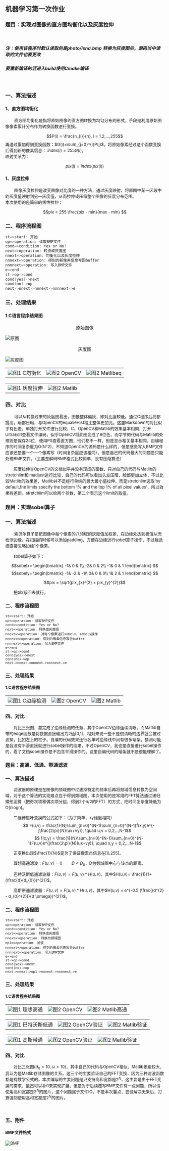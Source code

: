 ## 机器学习第一次作业
### 题目：实现对图像的直方图均衡化以及灰度拉伸
<br/>  

##### 注：使用该程序时默认读取的是photo/lena.bmp 转换为灰度图后，源码当中读取的文件也要更改
##### 要重新编译的话进入build使用Cmake编译
<br>

### 一、算法描述
#### 1、直方图均衡化
<font size = 2><p style="text-indent:2em">直方图均衡化是指将原始图像的直方图转换为均匀分布的形式，手段是利用原始图像像素累计分布作为转换函数进行变换。</p>
$$P(i) = \frac{n_{i}}{n}, i = 1,2,...,255$$
再通过累加得到变换函数：$G(i)=\sum_{j=0}^{i}P(j)$，将原始像素经过这个函数变换后得到新的像素信息：
$index(i)=255G(i)$。  
映射关系为： 

$$pix(i)=index(pix(i))$$
</font>

#### 1、灰度拉伸
<font size = 2><p style="text-indent:2em">图像灰度拉伸是改变图像对比度的一种方法，通过灰度映射，将原图中某一区段中的灰度值映射到另一灰度值，从而拉伸或压缩整个图像的灰度分布范围。  
本次使用的是简单的线性拉伸：</p>

$$pix = 255 \frac{pix - min}{max - min} $$
</font>

### 二、程序流程图

```C
st=>start: 开始
op=>operation: 读取BMP文件
cond=>condition: Yes or No?
next=>operation: 转换成灰度图
nnext=>operation: 均衡化以及灰度拉伸
nnnext=>operation: 得到的新像素信息写回buffer
nnnnext=>operation: 写入BMP文件
e=>end
st->op->cond
cond(yes)->next
cond(no)->op
next->nnext->nnnext->nnnnext->e
```

### 三、处理结果
#### 1.C语言程序结果图
<center>原始图像</center>  

![原图](photo/lena.bmp)

<center>灰度图</center>

![灰度图](result/test.bmp)

<table>
    <tr>
        <td ><center><img src="result/equalization.bmp">图1  C均衡化</center></td>
        <td ><center><img src="verify/cv2equ.bmp" >图2 OpenCV</center></td>
        <td ><center><img src="verify/matlibeq.bmp" >图2 Matlibeq</center></td>
    </tr>

</table>

<table>
    <tr>
        <td ><center><img src="result/stretching.bmp">图1  灰度拉伸</center></td>
        <td ><center><img src="verify/matlibs.bmp" >图2 Matlib</center></td>
    </tr>

</table>


### 四、对比

<font size = 2><p style="text-indent:2em">可以从转换过来的灰度图看出，图像整体偏灰，即对比度较低。通过C程序后亮部提高，暗部压暗，与OpenCV的equalieHist相比整体更加亮。这里Markdown的对比似乎有色差，单独打开文件进行比较，C、OpenCV和Matlib的效果基本相同，打开UltraEdit查看文件编码，似乎OpenCV将此图变成了8位色，而字节的代码与Matlib的处理则是保存24位，使用PS查看直方图，他们都不一样，但是显示相关基本相同。自编程序的时间复杂度为O(N^2)，不知道OpenCV的源码是什么样的，但是感觉写入BMP文件应该还是要一个一个像素写（时间复杂度应该相同），但是自己的代码最大的问题是只能处理BMP文件。（主要是解码BMP格式比较简单，没有压缩算法）</p>
<p style="text-indent:2em">灰度拉伸查OpenCV的文档似乎并没有现成的函数，只对自己的代码与Matlib的stretchlim和imadjust进行比较，自己的代码可以看出头发压暗，脸部更加立体，不过比较Matlib的效果差，Matlib并不是经行单纯的最大最小值拉伸，而是stretchlim选取‘by default,the limits specify the bottom 1% and the top 1% of all pixel values’，所以效果有差距。stretchlim可以给两个参数，第二个表示这个limit的取值。</p></font>

### 题目：实现sobel算子

### 一、算法描述
<font size = 2><p style="text-indent:2em">索贝尔算子是把图像中每个像素的八领域的灰度值加权差，在边缘处达到极值从而检测边缘。在扫描的时候可以添加padding，方便在边缘进行sobel算子操作，不过我选择直接忽略边缘1个像素。</p>
<p style="text-indent:2em">sobel算子如下：</p>

$$sobelx=
\begin{bmatrix}
  -1& 0 & 1\\
  -2& 0 & 2\\
  -1& 0 & 1
\end{bmatrix}
$$
$$sobely=
\begin{bmatrix}
  -1& -2 & -1\\
  0& 0 & 0\\
  1& 2 & 1
\end{bmatrix}
$$

$$pix = \sqrt{pix_{x}^{2} + pix_{y}^{2}}$$
<p style="text-indent:2em">把pix写回去就行。</p>

### 二、程序流程图

```flow 
st=>start: 开始
op=>operation: 读取BMP文件
cond=>condition: Yes or No?
next=>operation: 转换成灰度图
nnext=>operation: 对每个像素进行sobelx、sobely操作
nnnext=>operation: 得到的像素信息写会buffer
nnnnext=>operation: 写入BMP文件
e=>end
st->op->cond
cond(yes)->next
cond(no)->op
next->nnext->nnnext->nnnnext->e
```

### 三、处理结果
#### 1.C语言程序结果图
<table>
    <tr>
        <td ><center><img src="result/sobel.bmp">图1  C边缘检测</center></td>
        <td ><center><img src="verify/cv2sobel.bmp" >图2 OpenCV</center></td>
        <td ><center><img src="verify/matlibedge.bmp" >图2 Matlib</center></td>
    </tr>
</table>

### 四、对比
<font size = 2><p style="text-indent:2em">对比三张图，都完成了边缘检测的任务，其中OpenCV边缘连续清晰，而Matlib自带的edge函数是将数据直接输出为2值[0,1]，相对来说一些不是很清晰的边界就会被过滤掉，比如左上的柱子。自编的代码效果还行名单时边缘线中间有很多暗条，猜测可能是我没有平滑直接就进行sobel操作的结果，不过OpenCV，我也是直接进行sobel操作的，看了文档sobel操作是不包含平滑操作的，这里自编代码的暗条就不是很能理解了。</p></font>

### 题目：高通、低通、带通滤波
### 一、算法描述
<font size = 2><p style="text-indent:2em">滤波器的原理是在图像的频域图中过滤掉特定的频率后再将频域信息转换为空间域，对于这个算法的实现难点在于得到频域图，本次使用的是常用的FFT算法通过递归蝶形运算（把奇次项和偶次项分组，得到2个n/2的FFT）的方式，把时间复杂度降低为O(nlogn)。
<font size = 2><p style="text-indent:2em">二维傅里叶变换的公式如下：（为了简单，xy维度相同）
$$ F(u,v) = \frac{1}{N}\sum_{n=0}^{N-1}\sum_{n=0}^{N-1}f(x,y)e^{-j\frac{2\pi}{N}(ux+vy)}, \quad u,v = 0,2,..,N-1$$
$$ f(x,y) = \frac{1}{N}\sum_{n=0}^{N-1}\sum_{n=0}^{N-1}F(u,v)e^{j\frac{2\pi}{N}(ux+vy)}, \quad x,y = 0,2,..,N-1$$
<font size = 2><p style="text-indent:2em">正变换出现$\frac{1}{N}$是为了保证像素点信息在[0,255]。
<font size = 2><p style="text-indent:2em">理想高通滤波：$F(u,v) = 0 \qquad D < D_{0}$，D为频域图中心与该点的距离。
<font size = 2><p style="text-indent:2em">巴特沃斯低通滤波器：$F(u,v) = F(u,v) * H(u,v)$，其中$H(u,v)= \frac{1}{1+(\frac{d}{d_{0}})^{2}}$。
<font size = 2><p style="text-indent:2em">高斯带通滤波器：$F(u,v) = F(u,v) * H(u,v)$，其中$H(u,v) = e^{-0.5 (\frac{(d^{2} - d_{0}^{2})}{d \omega})^{2}}$。

### 二、程序流程图

```flow
st=>start: 开始
op=>operation: 读取BMP文件
cond=>condition: Yes or No?
next=>operation: 转换成灰度图
nnext=>operation: 转换为频域图
op1=>operation: 滤波
nnnext=>operation: 得到的像素信息写会buffer
nnnnext=>operation: 写入BMP文件
e=>end
st->op->cond
cond(yes)->next
cond(no)->op
next->nnext->op1->nnnext->nnnnext->e
```

### 三、处理结果
#### 1.C语言程序结果图
<table>
    <tr>
        <td ><center><img src="result/HighPass.bmp">图1  理想高通</center></td>
        <td ><center><img src="verify/cv2h.bmp" >图2 OpenCV</center></td>
        <td ><center><img src="verify/matlibhigh.bmp" >图2 Matlib高通</center></td>
    </tr>
</table>
<table>
    <tr>
        <td ><center><img src="result/LowPass.bmp">图1  巴特沃斯低通</center></td>
        <td ><center><img src="verify/cv2l.bmp" >图2 OpenCV验证</center></td>
        <td ><center><img src="verify/matliblow.bmp" >图2 Matlib验证</center></td>
    </tr>
</table>
<table>
    <tr>
        <td ><center><img src="result/BandPass.bmp">图1  高斯带通</center></td>
        <td ><center><img src="verify/cv2b.bmp" >图2 OpenCV验证</center></td>
        <td ><center><img src="verify/matlibband.bmp" >图2 Matlib验证</center></td>
    </tr>
</table>

### 四、对比
<font size = 2><p style="text-indent:2em">对比三张图($d_{0}=10, \omega = 10)$，其中自己的代码与OpenCV相似，Matlib差距较大，我认为是Matlib存储图像的关系。这三个的主要验证自己的FFT变换，因为三种滤波函数都是有数学公式的。本次编写的主要问题是只支持高和宽都是$2^{N}$，这主要是由于FFT变换的需求，虽然可以补0来实现扩展，但是对于后续覆写BMP文件有一点问题，所以请使用高和宽都是$2^{N}$的图片，这个问题属于文件IO，不是本次重点，尝试解决无果后，打算强制使用高和宽都是$2^{N}$的图片。</p></font>
<br>

### 五、附件
#### BMP文件格式
![BMP](bmp.jpg)